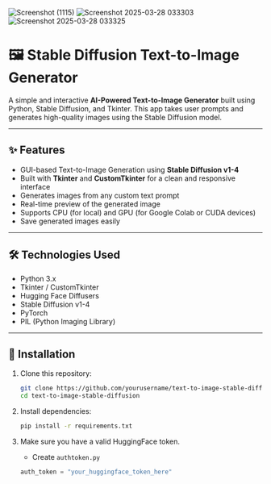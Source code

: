 ![Screenshot (1115)](https://github.com/user-attachments/assets/4c75efed-43a8-4cc7-bbea-618de1f8c838)
![Screenshot 2025-03-28 033303](https://github.com/user-attachments/assets/dac60fd4-624a-4d39-a959-9286de6b73e5)
![Screenshot 2025-03-28 033325](https://github.com/user-attachments/assets/813888b2-c730-4705-b316-4fef924d4974)
# 🖼️ Stable Diffusion Text-to-Image Generator

A simple and interactive **AI-Powered Text-to-Image Generator** built using Python, Stable Diffusion, and Tkinter. This app takes user prompts and generates high-quality images using the Stable Diffusion model.

---

## ✨ Features

- GUI-based Text-to-Image Generation using **Stable Diffusion v1-4**
- Built with **Tkinter** and **CustomTkinter** for a clean and responsive interface
- Generates images from any custom text prompt
- Real-time preview of the generated image
- Supports CPU (for local) and GPU (for Google Colab or CUDA devices)
- Save generated images easily

---

## 🛠️ Technologies Used

- Python 3.x
- Tkinter / CustomTkinter
- Hugging Face Diffusers
- Stable Diffusion v1-4
- PyTorch
- PIL (Python Imaging Library)

---

## 💾 Installation

1. Clone this repository:
    ```bash
    git clone https://github.com/yourusername/text-to-image-stable-diffusion.git
    cd text-to-image-stable-diffusion
    ```

2. Install dependencies:
    ```bash
    pip install -r requirements.txt
    ```

3. Make sure you have a valid HuggingFace token.
   - Create `authtoken.py`
   ```python
   auth_token = "your_huggingface_token_here"
